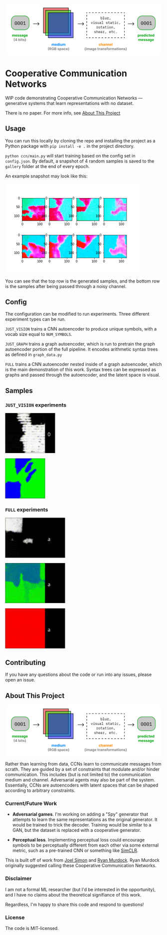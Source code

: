 ![Cooperative Communication Networks](/media/ccn.png)

# Cooperative Communication Networks

WIP code demonstrating Cooperative Communication Networks — generative systems
that learn representations with no dataset.

There is no paper. For more info, see [About This Project](#about-this-project)

## Usage

You can run this locally by cloning the repo and installing the project as a
Python package with `pip install -e .` in the project directory.

`python ccn/main.py` will start training based on the config set in
`config.json`. By default, a snapshot of 4 random samples is saved to the
`gallery` folder at the end of every epoch.

An example snapshot may look like this:

![](/media/example_snapshot.png)

You can see that the top row is the generated samples, and the bottom row is the
samples after being passed through a noisy channel.

## Config

The configuration can be modified to run experiments. Three different
experiment types can be run.

`JUST_VISION` trains a CNN autoencoder to produce unique symbols, with a vocab
size equal to `NUM_SYMBOLS`.

`JUST_GRAPH` trains a graph autoencoder, which is run to pretrain the graph
autoencoder portion of the full pipeline. It encodes arithmetic syntax
trees as defined in `graph_data.py` 

`FULL` trains a CNN autoencoder nested inside of a graph autoencoder, which is
the main demonstration of this work. Syntax trees can be expressed as graphs
and passed through the autoencoder, and the latent space is visual.

## Samples

### `JUST_VISION` experiments

![](/media/cloud_vision_only_newaug_test_night_animation.gif)

![](/media/cloud_vision_only_color_animation.gif)

### `FULL` experiments

![](/media/cloud_full_test_animation.gif)

![](/media/cloud_full_color_2_animation.gif)

![](/media/cloud_6node_full_color_animation.gif)


## Contributing

If you have any questions about the code or run into any issues, please open an
issue.


## About This Project

![Cooperative Communication Networks](/media/ccn.png)

Rather than learning from data, CCNs learn to communicate messages from scrath.
They are guided by a set of constraints that modulate and/or hinder
communication. This includes (but is not limited to) the communication medium
and channel. Adversarial agents may also be part of the system. Essentially,
CCNs are autoencoders with latent spaces that can be shaped according to
arbitrary constraints.

### Current/Future Work

* **Adversarial games**. I'm working on adding a "Spy" generator that attempts
to learn the same representations as the original generator. It would be trained
to trick the decoder. Training would be similar to a GAN, but the dataset is
replaced with a cooperative generator.

* **Perceptual loss**. Implementing perceptual loss could encourage symbols to be
perceptually different from each other via some external metric, such as a
pre-trained CNN or something like [SimCLR](https://arxiv.org/abs/2002.05709).

This is built off of work from
[Joel Simon](http://www.joelsimon.net/tablets.html) and
[Ryan Murdock](https://rynmurdock.github.io/2020/02/05/CCN.html). Ryan Murdock
originally suggested calling these Cooperative Communication Networks.

### Disclaimer

I am not a formal ML researcher (but I'd be interested in the opportunity),
and I have no claims about the theoretical signifiance of this work.

Regardless, I'm happy to share this code and respond to questions!

### License

The code is MIT-licensed.
